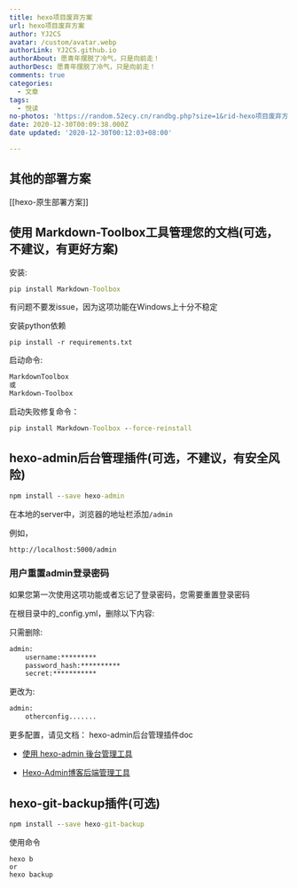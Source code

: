 ```yaml
---
title: hexo项目废弃方案
url: hexo项目废弃方案
author: YJ2CS
avatar: /custom/avatar.webp
authorLink: YJ2CS.github.io
authorAbout: 愿青年摆脱了冷气，只是向前走！
authorDesc: 愿青年摆脱了冷气，只是向前走！
comments: true
categories:
  - 文章
tags:
  - 悦读
no-photos: 'https://random.52ecy.cn/randbg.php?size=1&rid-hexo项目废弃方案'
date: 2020-12-30T00:09:38.000Z
date updated: '2020-12-30T00:12:03+08:00'

---
```

## 其他的部署方案

[[hexo-原生部署方案]]
## 使用 Markdown-Toolbox工具管理您的文档(可选，不建议，有更好方案)

安装:

```cmd
pip install Markdown-Toolbox
```

有问题不要发issue，因为这项功能在Windows上十分不稳定

安装python依赖

```shell
pip install -r requirements.txt
```

启动命令:

```cmd
MarkdownToolbox
或
Markdown-Toolbox
```

启动失败修复命令：

```cmd
pip install Markdown-Toolbox --force-reinstall
```

## hexo-admin后台管理插件(可选，不建议，有安全风险)

```cmd
npm install --save hexo-admin
```

在本地的server中，浏览器的地址栏添加`/admin`

例如，

```text
http://localhost:5000/admin
```

### 用户重置admin登录密码

如果您第一次使用这项功能或者忘记了登录密码，您需要重置登录密码

在根目录中的_config.yml，删除以下内容:

只需删除:

```cmd
admin:
	username:*********
	password_hash:**********
	secret:***********
```

更改为:

```cmd
admin:
	otherconfig.......
```

更多配置，请见文档： hexo-admin后台管理插件doc

- [使用 hexo-admin 後台管理工具](https://ed521.github.io/2019/08/hexo-admin/)

- [Hexo-Admin博客后端管理工具](https://thistgg.github.io/2017/03/23/Hexo-Admin%E5%8D%9A%E5%AE%A2%E5%90%8E%E7%AB%AF%E7%AE%A1%E7%90%86%E5%B7%A5%E5%85%B7/)

## hexo-git-backup插件(可选)

```cmd
npm install --save hexo-git-backup
```

使用命令

```shell
hexo b
or
hexo backup
```
